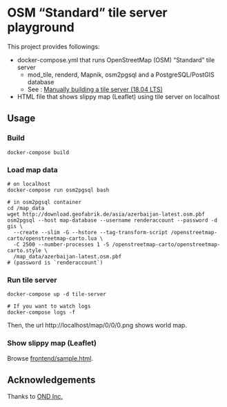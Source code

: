 OSM “Standard” tile server playground
==========

This project provides followings:

* docker-compose.yml that runs OpenStreetMap (OSM) “Standard” tile server
    * mod_tile, renderd, Mapnik, osm2pgsql and a PostgreSQL/PostGIS database
    * See : [Manually building a tile server (18.04 LTS)](https://switch2osm.org/manually-building-a-tile-server-18-04-lts/)
* HTML file that shows slippy map (Leaflet) using tile server on localhost

## Usage

### Build

```
docker-compose build
```

### Load map data

```
# on localhost
docker-compose run osm2pgsql bash

# in osm2pgsql container
cd /map_data
wget http://download.geofabrik.de/asia/azerbaijan-latest.osm.pbf
osm2pgsql --host map-database --username renderaccount --password -d gis \
  --create --slim -G --hstore --tag-transform-script /openstreetmap-carto/openstreetmap-carto.lua \
  -C 2500 --number-processes 1 -S /openstreetmap-carto/openstreetmap-carto.style \
  /map_data/azerbaijan-latest.osm.pbf
# (password is `renderaccount`)
```

### Run tile server

```
docker-compose up -d tile-server

# If you want to watch logs
docker-compose logs -f
```

Then, the url http://localhost/map/0/0/0.png shows world map.

### Show slippy map (Leaflet)

Browse [frontend/sample.html](./frontend/sample.html).

## Acknowledgements

Thanks to [OND Inc.](https://ond-inc.com/)
